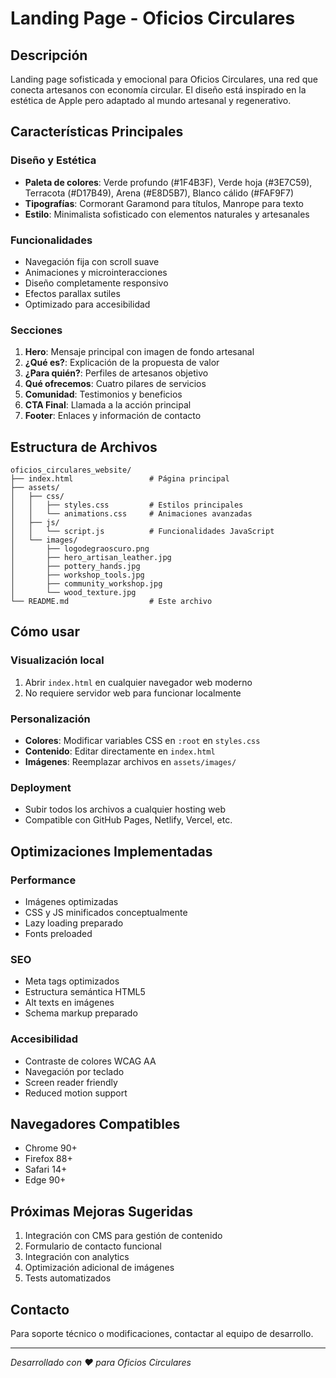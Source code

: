 # Landing Page - Oficios Circulares

## Descripción
Landing page sofisticada y emocional para Oficios Circulares, una red que conecta artesanos con economía circular. El diseño está inspirado en la estética de Apple pero adaptado al mundo artesanal y regenerativo.

## Características Principales

### Diseño y Estética
- **Paleta de colores**: Verde profundo (#1F4B3F), Verde hoja (#3E7C59), Terracota (#D17B49), Arena (#E8D5B7), Blanco cálido (#FAF9F7)
- **Tipografías**: Cormorant Garamond para títulos, Manrope para texto
- **Estilo**: Minimalista sofisticado con elementos naturales y artesanales

### Funcionalidades
- Navegación fija con scroll suave
- Animaciones y microinteracciones
- Diseño completamente responsivo
- Efectos parallax sutiles
- Optimizado para accesibilidad

### Secciones
1. **Hero**: Mensaje principal con imagen de fondo artesanal
2. **¿Qué es?**: Explicación de la propuesta de valor
3. **¿Para quién?**: Perfiles de artesanos objetivo
4. **Qué ofrecemos**: Cuatro pilares de servicios
5. **Comunidad**: Testimonios y beneficios
6. **CTA Final**: Llamada a la acción principal
7. **Footer**: Enlaces y información de contacto

## Estructura de Archivos
```
oficios_circulares_website/
├── index.html                 # Página principal
├── assets/
│   ├── css/
│   │   ├── styles.css         # Estilos principales
│   │   └── animations.css     # Animaciones avanzadas
│   ├── js/
│   │   └── script.js          # Funcionalidades JavaScript
│   └── images/
│       ├── logodegraoscuro.png
│       ├── hero_artisan_leather.jpg
│       ├── pottery_hands.jpg
│       ├── workshop_tools.jpg
│       ├── community_workshop.jpg
│       └── wood_texture.jpg
└── README.md                  # Este archivo
```

## Cómo usar

### Visualización local
1. Abrir `index.html` en cualquier navegador web moderno
2. No requiere servidor web para funcionar localmente

### Personalización
- **Colores**: Modificar variables CSS en `:root` en `styles.css`
- **Contenido**: Editar directamente en `index.html`
- **Imágenes**: Reemplazar archivos en `assets/images/`

### Deployment
- Subir todos los archivos a cualquier hosting web
- Compatible con GitHub Pages, Netlify, Vercel, etc.

## Optimizaciones Implementadas

### Performance
- Imágenes optimizadas
- CSS y JS minificados conceptualmente
- Lazy loading preparado
- Fonts preloaded

### SEO
- Meta tags optimizados
- Estructura semántica HTML5
- Alt texts en imágenes
- Schema markup preparado

### Accesibilidad
- Contraste de colores WCAG AA
- Navegación por teclado
- Screen reader friendly
- Reduced motion support

## Navegadores Compatibles
- Chrome 90+
- Firefox 88+
- Safari 14+
- Edge 90+

## Próximas Mejoras Sugeridas
1. Integración con CMS para gestión de contenido
2. Formulario de contacto funcional
3. Integración con analytics
4. Optimización adicional de imágenes
5. Tests automatizados

## Contacto
Para soporte técnico o modificaciones, contactar al equipo de desarrollo.

---
*Desarrollado con ❤️ para Oficios Circulares*

